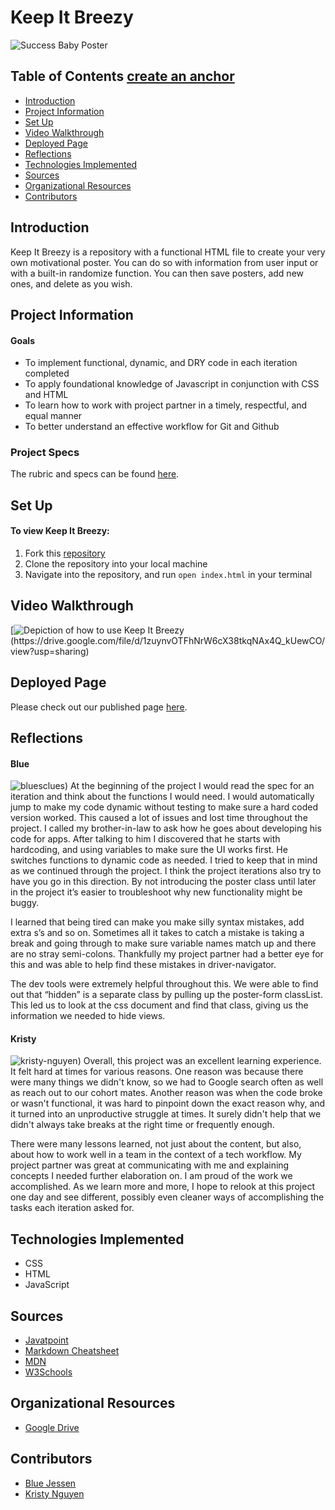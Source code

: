 # Keep It Breezy

![Success Baby Poster](readme-imgs/SuccessBaby.png)

## Table of Contents [create an anchor](#anchors-in-markdown)
- [Introduction](#Introduction)
- [Project Information](#Project-Information)
- [Set Up](#Set-Up)
- [Video Walkthrough](#Video-Walkthrough)
- [Deployed Page](#Deployed-Page)
- [Reflections](#Reflections)
- [Technologies Implemented](#Technologies-Implemented)
- [Sources](#Sources)
- [Organizational Resources](#Organizations-Resources)
- [Contributors](#Contributors)

## Introduction
Keep It Breezy is a repository with a functional HTML file to create your very own motivational poster. You can do so with information
from user input or with a built-in randomize function. You can then save posters, add new ones, and delete as you wish.

## Project Information
#### Goals
- To implement functional, dynamic, and DRY code in each iteration completed
- To apply foundational knowledge of Javascript in conjunction with CSS and HTML
- To learn how to work with project partner in a timely, respectful, and equal manner
- To better understand an effective workflow for Git and Github
### Project Specs
The rubric and specs can be found [here](https://frontend.turing.edu/projects/module-1/hang-in-there-v2.html).

## Set Up
#### To view **Keep It Breezy:**
1. Fork this [repository](https://github.com/kpn678/keep-it-breezy)
2. Clone the repository into your local machine
3. Navigate into the repository, and run `open index.html` in your terminal

## Video Walkthrough
[![Depiction of how to use Keep It Breezy]("https://user-images.githubusercontent.com/99382481/161438661-34e236ac-2c57-4a6c-ad66-9381ecbfe968.png")(https://drive.google.com/file/d/1zuynvOTFhNrW6cX38tkqNAx4Q_kUewCO/view?usp=sharing)

## Deployed Page
Please check out our published page [here](https://kpn678.github.io/keep-it-breezy/).

## Reflections
#### Blue
![bluesclues](https://user-images.githubusercontent.com/99382481/161440474-42a9845c-3d80-402f-b6fc-2a270e78ca50.png=250x250))
At the beginning of the project I would read the spec for an iteration and think about the functions I would need. I would automatically jump to make my code dynamic without testing to make sure a hard coded version worked. This caused a lot of issues and lost time throughout the project. I called my brother-in-law to ask how he goes about developing his code for apps.  After talking to him I discovered that he starts with hardcoding, and using variables to make sure the UI works first. He switches functions to dynamic code as needed. I tried to keep that in mind as we continued through the project.  I think the project iterations also try to have you go in this direction.  By not introducing the poster class until later in the project it’s easier to troubleshoot why new functionality might be buggy.

I learned that being tired can make you make silly syntax mistakes, add extra s’s and so on.  Sometimes all it takes to catch a mistake is taking a break and going through to make sure variable names match up and there are no stray semi-colons. Thankfully my project partner had a better eye for this and was able to help find these mistakes in driver-navigator.

The dev tools were extremely helpful throughout this. We were able to find out that “hidden” is a separate class by pulling up the poster-form classList. This led us to look at the css document and find that class, giving us the information we needed to hide views.

#### Kristy
![kristy-nguyen](https://user-images.githubusercontent.com/99382481/161440480-8d940449-e64f-45cc-8e93-54b9a0fe0b7c.png=250x250))
Overall, this project was an excellent learning experience. It felt hard at times for various reasons. One reason was because there were many things we didn't know, so we had to Google search often as well as reach out to our cohort mates. Another reason was when the code broke or wasn't functional, it was hard to pinpoint down the exact reason why, and it turned into an unproductive struggle at times. It surely didn't help that we didn't always take breaks at the right time or frequently enough.

There were many lessons learned, not just about the content, but also, about how to work well in a team in the context of a tech workflow. My project partner was great at communicating with me and explaining concepts I needed further elaboration on. I am proud of the work we accomplished. As we learn more and more, I hope to relook at this project one day and see different, possibly even cleaner ways of accomplishing the tasks each iteration asked for.

## Technologies Implemented
- CSS
- HTML
- JavaScript

## Sources
- [Javatpoint](https://www.javatpoint.com/)
- [Markdown Cheatsheet](https://github.com/adam-p/markdown-here/wiki/Markdown-Cheatsheet)
- [MDN](https://developer.mozilla.org/en-US/)
- [W3Schools](https://www.w3schools.com/)

## Organizational Resources
- [Google Drive](https://drive.google.com)

## Contributors
- [Blue Jessen](https://github.com/BlueJessen)
- [Kristy Nguyen](https://github.com/kpn678)
